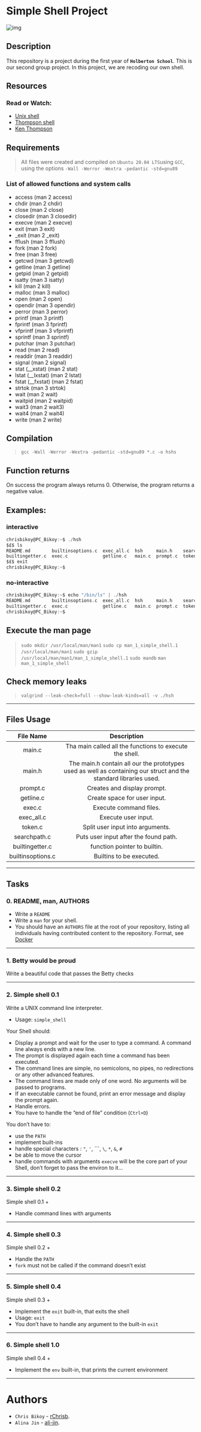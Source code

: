 # Simple Shell Project

![img](https://hackernoon.com/images/RehfvhVduMecnl6qtW8ev7jN1H72-ran482647.jpg)

## Description
This repository is a project during the first year of **```Holberton School```**. This is our second group project. In this project, we are recoding our own shell.

## Resources
### Read or Watch:
- [Unix shell](https://en.wikipedia.org/wiki/Unix_shell)
- [Thompson shell](https://en.wikipedia.org/wiki/Thompson_shell)
- [Ken Thompson](https://en.wikipedia.org/wiki/Ken_Thompson)

## Requirements
> All files were created and compiled on `Ubuntu 20.04 LTS`using `GCC`, using the options `-Wall -Werror -Wextra -pedantic -std=gnu89`

### List of allowed functions and system calls
- access (man 2 access)
- chdir (man 2 chdir)
- close (man 2 close)
- closedir (man 3 closedir)
- execve (man 2 execve)
- exit (man 3 exit)
- _exit (man 2 _exit)
- fflush (man 3 fflush)
- fork (man 2 fork)
- free (man 3 free)
- getcwd (man 3 getcwd)
- getline (man 3 getline)
- getpid (man 2 getpid)
- isatty (man 3 isatty)
- kill (man 2 kill)
- malloc (man 3 malloc)
- open (man 2 open)
- opendir (man 3 opendir)
- perror (man 3 perror)
- printf (man 3 printf)
- fprintf (man 3 fprintf)
- vfprintf (man 3 vfprintf)
- sprintf (man 3 sprintf)
- putchar (man 3 putchar)
- read (man 2 read)
- readdir (man 3 readdir)
- signal (man 2 signal)
- stat (__xstat) (man 2 stat)
- lstat (__lxstat) (man 2 lstat)
- fstat (__fxstat) (man 2 fstat)
- strtok (man 3 strtok)
- wait (man 2 wait)
- waitpid (man 2 waitpid)
- wait3 (man 2 wait3)
- wait4 (man 2 wait4)
- write (man 2 write)

## Compilation
> `gcc -Wall -Werror -Wextra -pedantic -std=gnu89 *.c -o hshs`

## Function returns
On success the program always returns 0. Otherwise, the program returns a negative value.

## Examples:
### interactive
```c
chrisbikoy@PC_Bikoy:~$ ./hsh
$£$ ls
README.md        builtinsoptions.c  exec_all.c  hsh     main.h    searchpath.c
builtingetter.c  exec.c             getline.c   main.c  prompt.c  token.c
$£$ exit
chrisbikoy@PC_Bikoy:~$
```
### no-interactive
```c
chrisbikoy@PC_Bikoy:~$ echo "/bin/ls" | ./hsh
README.md        builtinsoptions.c  exec_all.c  hsh     main.h    searchpath.c
builtingetter.c  exec.c             getline.c   main.c  prompt.c  token.c
chrisbikoy@PC_Bikoy:~$
```

## Execute the man page
> `sudo mkdir /usr/local/man/man1`
> `sudo cp man_1_simple_shell.1 /usr/local/man/man1`
> `sudo gzip /usr/local/man/man1/man_1_simple_shell.1`
> `sudo mandb`
> `man man_1_simple_shell`

## Check memory leaks
> `valgrind --leak-check=full --show-leak-kinds=all -v ./hsh`

-------------------------
## Files Usage
| File Name | Description |
|:----------:|:----------:|
| main.c | Tha main called all the functions to execute the shell. |
| main.h | The main.h contain all our the prototypes used as well as containing our struct and the standard libraries used. |
| prompt.c | Creates and display prompt. |
| getline.c | Create space for user input. |
| exec.c | Execute command files. |
| exec_all.c | Execute user input. |
| token.c | Split user input into arguments. |
| searchpath.c | Puts user input after the found path. |
| builtingetter.c | function pointer to builtin. |
| builtinsoptions.c | Builtins to be executed.|

-------------------------
## Tasks

### 0. README, man, AUTHORS
- Write a `README`
- Write a `man` for your shell.
- You should have an `AUTHORS` file at the root of your repository, listing all individuals having contributed content to the repository.
 Format, see [Docker](https://github.com/moby/moby/blob/master/AUTHORS)

-----------------------------
### 1. Betty would be proud
Write a beautiful code that passes the Betty checks

-----------------------------
### 2. Simple shell 0.1
Write a UNIX command line interpreter.
- Usage: `simple_shell`

Your Shell should:
- Display a prompt and wait for the user to type a command. A command line always ends with a new line.
- The prompt is displayed again each time a command has been executed.
- The command lines are simple, no semicolons, no pipes, no redirections or any other advanced features.
- The command lines are made only of one word. No arguments will be passed to programs.
- If an executable cannot be found, print an error message and display the prompt again.
- Handle errors.
- You have to handle the “end of file” condition (`Ctrl+D`)

You don’t have to:
- use the `PATH`
- implement built-ins
- handle special characters : `"`, `'`, ``\`, `\`, `*`, `&`, `#`
- be able to move the cursor
- handle commands with arguments
`execve` will be the core part of your Shell, don’t forget to pass the environ to it…

-----------------------------
### 3. Simple shell 0.2
Simple shell 0.1 +
- Handle command lines with arguments

-----------------------------
### 4. Simple shell 0.3
Simple shell 0.2 +
- Handle the `PATH`
- `fork` must not be called if the command doesn’t exist

-----------------------------
### 5. Simple shell 0.4
Simple shell 0.3 +
- Implement the `exit` built-in, that exits the shell
- Usage: `exit`
- You don’t have to handle any argument to the built-in `exit`

-----------------------------
### 6. Simple shell 1.0
Simple shell 0.4 +
- Implement the `env` built-in, that prints the current environment

-----------------------------
# Authors

- `Chris Bikoy` - [rChrisb](https://github.com/rChrisb).
- `Alina Jin` - [ali-jin](https://github.com/ali-jin).